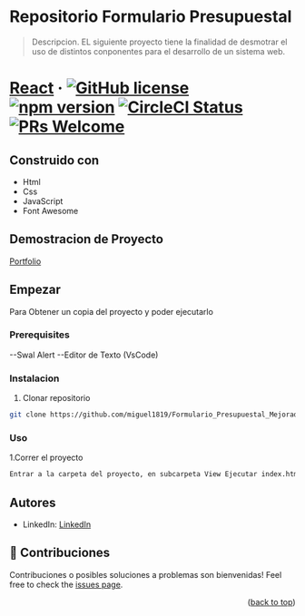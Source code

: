 <a name="readme-top"></a>
# Repositorio Formulario Presupuestal
> Descripcion.
EL siguiente proyecto tiene la finalidad de desmotrar el uso de distintos conponentes para el desarrollo de un sistema web.
# [React](https://reactjs.org/) &middot; [![GitHub license](https://img.shields.io/badge/license-MIT-blue.svg)](https://github.com/facebook/react/blob/main/LICENSE) [![npm version](https://img.shields.io/npm/v/react.svg?style=flat)](https://www.npmjs.com/package/react) [![CircleCI Status](https://circleci.com/gh/facebook/react.svg?style=shield&circle-token=:circle-token)](https://circleci.com/gh/facebook/react) [![PRs Welcome](https://img.shields.io/badge/PRs-welcome-brightgreen.svg)](https://reactjs.org/docs/how-to-contribute.html#your-first-pull-request)
## Construido con
- Html
- Css
- JavaScript
- Font Awesome
## Demostracion de Proyecto
[Portfolio](https://gioudi.github.io/repository)
## Empezar
Para Obtener un copia del proyecto  y poder ejecutarlo
### Prerequisites
--Swal Alert
--Editor de Texto (VsCode)
### Instalacion
1. Clonar repositorio
```sh
git clone https://github.com/miguel1819/Formulario_Presupuestal_Mejorado.git
```
### Uso
1.Correr el proyecto
```sh
Entrar a la carpeta del proyecto, en subcarpeta View Ejecutar index.html
```
## Autores
- LinkedIn: [LinkedIn](https://www.linkedin.com/in/user/)
## 🤝 Contribuciones
Contribuciones o posibles soluciones a problemas son bienvenidas!
Feel free to check the [issues page](https://github.com/use/repository/issues).

<p align="right">(<a href="#readme-top">back to top</a>)</p>
